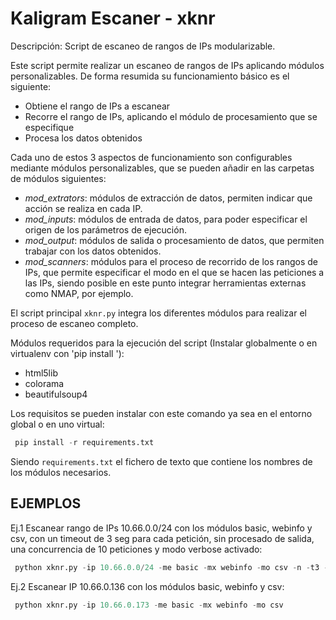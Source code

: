 # Kaligram Escaner - xknr

Descripción: Script de escaneo de rangos de IPs modularizable.

Este script permite realizar un escaneo de rangos de IPs aplicando módulos personalizables. De forma resumida su
funcionamiento básico es el siguiente:
 - Obtiene el rango de IPs a escanear
 - Recorre el rango de IPs, aplicando el módulo de procesamiento que se especifique
 - Procesa los datos obtenidos

Cada uno de estos 3 aspectos de funcionamiento son configurables mediante módulos personalizables, que se pueden añadir
en las carpetas de módulos siguientes:

 - *mod_extrators*: módulos de extracción de datos, permiten indicar que acción se realiza en cada IP.
 - *mod_inputs*: módulos de entrada de datos, para poder especificar el origen de los parámetros de ejecución.
 - *mod_output*: módulos de salida o procesamiento de datos, que permiten trabajar con los datos obtenidos.
 - *mod_scanners*: módulos para el proceso de recorrido de los rangos de IPs, que permite especificar el modo en el que
  se hacen las peticiones a las IPs, siendo posible en este punto integrar herramientas externas como NMAP, por ejemplo.

El script principal `xknr.py` integra los diferentes módulos para realizar el proceso de escaneo completo.

Módulos requeridos para la ejecución del script (Instalar globalmente o en virtualenv con 'pip install <modulo>'):

 - html5lib
 - colorama
 - beautifulsoup4

Los requisitos se pueden instalar con este comando ya sea en el entorno global o en uno virtual:

```python
 pip install -r requirements.txt
```

Siendo `requirements.txt` el fichero de texto que contiene los nombres de los módulos necesarios.


## EJEMPLOS

Ej.1 Escanear rango de IPs 10.66.0.0/24 con los módulos basic, webinfo y csv, con un timeout de 3 seg para cada petición,
sin procesado de salida, una concurrencia de 10 peticiones y modo verbose activado:

```python
 python xknr.py -ip 10.66.0.0/24 -me basic -mx webinfo -mo csv -n -t3 -v -c 10
```

Ej.2 Escanear IP 10.66.0.136 con los módulos basic, webinfo y csv:

```python
 python xknr.py -ip 10.66.0.173 -me basic -mx webinfo -mo csv
```
